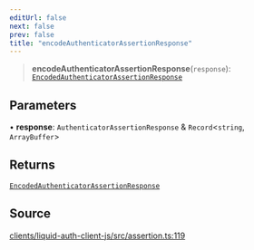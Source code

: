 ```yaml
---
editUrl: false
next: false
prev: false
title: "encodeAuthenticatorAssertionResponse"
---
```


> **encodeAuthenticatorAssertionResponse**(`response`): [`EncodedAuthenticatorAssertionResponse`](/reference/typescript/auth/assertion/type-aliases/encodedauthenticatorassertionresponse/)

## Parameters

• **response**: `AuthenticatorAssertionResponse` & `Record`\<`string`, `ArrayBuffer`\>

## Returns

[`EncodedAuthenticatorAssertionResponse`](/reference/typescript/auth/assertion/type-aliases/encodedauthenticatorassertionresponse/)

## Source

[clients/liquid-auth-client-js/src/assertion.ts:119](https://github.com/algorandfoundation/liquid-auth/blob/8878aa0007608386baa019f80c46f90dd8baec70/clients/liquid-auth-client-js/src/assertion.ts#L119)
